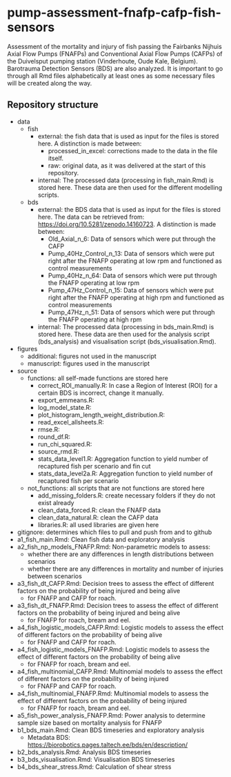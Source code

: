 # pump-assessment-fnafp-cafp-fish-sensors
Assessment of the mortality and injury of fish passing the Fairbanks Nijhuis Axial Flow Pumps (FNAFPs) and Conventional Axial Flow Pumps (CAFPs) of the Duivelsput pumping station (Vinderhoute, Oude Kale, Belgium). Barotrauma Detection Sensors (BDS) are also analyzed. It is important to go through all Rmd files alphabetically at least ones as some necessary files will be created along the way. 
## Repository structure
* data
   * fish
      * external: the fish data that is used as input for the files is stored here. A distinction is made between:
        * processed_in_excel: corrections made to the data in the file itself.
        * raw: original data, as it was delivered at the start of this repository.
      * internal: The processed data (processing in fish_main.Rmd) is stored here. These data are then used for the different modelling scripts.
   * bds
      * external: the BDS data that is used as input for the files is stored here. The data can be retrieved from: https://doi.org/10.5281/zenodo.14160723. A distinction is made between:
        * Old_Axial_n_6: Data of sensors which were put through the CAFP
        * Pump_40Hz_Control_n_13: Data of sensors which were put right after the FNAFP operating at low rpm and functioned as control measurements
        * Pump_40Hz_n_64: Data of sensors which were put through the FNAFP operating at low rpm
        * Pump_47Hz_Control_n_15: Data of sensors which were put right after the FNAFP operating at high rpm and functioned as control measurements
        * Pump_47Hz_n_51: Data of sensors which were put through the FNAFP operating at high rpm
      * internal: The processed data (processing in bds_main.Rmd) is stored here. These data are then used for the analysis script (bds_analysis) and visualisation script (bds_visualisation.Rmd).
* figures
  * additional: figures not used in the manuscript
  * manuscript: figures used in the manuscript
* source
  * functions: all self-made functions are stored here
    * correct_ROI_manually.R: In case a Region of Interest (ROI) for a certain BDS is incorrect, change it manually.                      
    * export_emmeans.R:                            
    * log_model_state.R:                          
    * plot_histogram_length_weight_distribution.R: 
    * read_excel_allsheets.R:                      
    * rmse.R:                                      
    * round_df.R:                                  
    * run_chi_squared.R:                           
    * source_rmd.R:                                
    * stats_data_level1.R: Aggregation function to yield number of recaptured fish per scenario and fin cut                        
    * stats_data_level2a.R: Aggregation function to yield number of recaptured fish per scenario   
  * not_functions: all scripts that are not functions are stored here
    * add_missing_folders.R: create necessary folders if they do not exist already
    * clean_data_forced.R: clean the FNAFP data
    * clean_data_natural.R: clean the CAFP data
    * libraries.R: all used libraries are given here
* gitignore: determines which files to pull and push from and to github
* a1_fish_main.Rmd: Clean fish data and exploratory analysis
* a2_fish_np_models_FNAFP.Rmd: Non-parametric models to assess:
  * whether there are any differences in length distributions between scenarios
  * whether there are any differences in mortality and number of injuries between scenarios
* a3_fish_dt_CAFP.Rmd: Decision trees to assess the effect of different factors on the probability of being injured and being alive
  * for FNAFP and CAFP for roach.
* a3_fish_dt_FNAFP.Rmd: Decision trees to assess the effect of different factors on the probability of being injured and being alive
  * for FNAFP for roach, bream and eel.
* a4_fish_logistic_models_CAFP.Rmd: Logistic models to assess the effect of different factors on the probability of being alive
  * for FNAFP and CAFP for roach.
* a4_fish_logistic_models_FNAFP.Rmd: Logistic models to assess the effect of different factors on the probability of being alive
  * for FNAFP for roach, bream and eel.
* a4_fish_multinomial_CAFP.Rmd: Multinomial models to assess the effect of different factors on the probability of being injured
  * for FNAFP and CAFP for roach.
* a4_fish_multinomial_FNAFP.Rmd: Multinomial models to assess the effect of different factors on the probability of being injured
  * for FNAFP for roach, bream and eel.
* a5_fish_power_analysis_FNAFP.Rmd: Power analysis to determine sample size based on mortality analysis for FNAFP
* b1_bds_main.Rmd: Clean BDS timeseries and exploratory analysis
  * Metadata BDS: https://biorobotics.pages.taltech.ee/bds/en/description/
* b2_bds_analysis.Rmd: Analysis BDS timeseries
* b3_bds_visualisation.Rmd: Visualisation BDS timeseries
* b4_bds_shear_stress.Rmd: Calculation of shear stress
 

